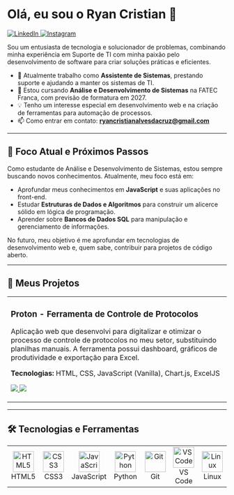 # Olá, eu sou o Ryan Cristian 👋

<p align="left">
  <a href="https://www.linkedin.com/in/ryan-cristian-a0889-324b" target="_blank">
    <img src="https://img.shields.io/badge/LinkedIn-0077B5?style=for-the-badge&logo=linkedin&logoColor=white" alt="LinkedIn">
  </a>
  <a href="https://www.instagram.com/ryan.cadc" target="_blank">
    <img src="https://img.shields.io/badge/Instagram-%23E4405F.svg?style=for-the-badge&logo=Instagram&logoColor=white" alt="Instagram">
  </a>
</p>

Sou um entusiasta de tecnologia e solucionador de problemas, combinando minha experiência em Suporte de TI com minha paixão pelo desenvolvimento de software para criar soluções práticas e eficientes.

- 🔭 Atualmente trabalho como **Assistente de Sistemas**, prestando suporte e ajudando a manter os sistemas de TI.
- 🌱 Estou cursando **Análise e Desenvolvimento de Sistemas** na FATEC Franca, com previsão de formatura em 2027.
- 💡 Tenho um interesse especial em desenvolvimento web e na criação de ferramentas para automação de processos.
- 📫 Como entrar em contato: **ryancristianalvesdacruz@gmail.com**

---

## 🌱 Foco Atual e Próximos Passos

Como estudante de Análise e Desenvolvimento de Sistemas, estou sempre buscando novos conhecimentos. Atualmente, meu foco está em:

-   Aprofundar meus conhecimentos em **JavaScript** e suas aplicações no front-end.
-   Estudar **Estruturas de Dados e Algoritmos** para construir um alicerce sólido em lógica de programação.
-   Aprender sobre **Bancos de Dados SQL** para manipulação e gerenciamento de informações.

No futuro, meu objetivo é me aprofundar em tecnologias de desenvolvimento web e, quem sabe, contribuir para projetos de código aberto.

---

## 🚀 Meus Projetos

<table>
  <tr>
    <td width="100%">
      <h3 align="left">Proton - Ferramenta de Controle de Protocolos</h3>
      <p align="left">
        Aplicação web que desenvolvi para digitalizar e otimizar o processo de controle de protocolos no meu setor, substituindo planilhas manuais. A ferramenta possui dashboard, gráficos de produtividade e exportação para Excel.
      </p>
      <p align="left">
        <b>Tecnologias:</b> HTML, CSS, JavaScript (Vanilla), Chart.js, ExcelJS
      </p>
      <p align="left">
        <a href="https://dev-ryan-cruz.github.io/proton-controle-protocolos/proton.html" target="_blank">
          <img src="https://img.shields.io/badge/SITE-20A4F3?style=for-the-badge">
        </a>
        <a href="https://github.com/dev-ryan-cruz/proton-controle-protocolos" target="_blank">
          <img src="https://img.shields.io/badge/Código_Fonte-000000?style=for-the-badge&logo=github&logoColor=white">
        </a>
      </p>
    </td>
  </tr>
</table>

---

## 🛠️ Tecnologias e Ferramentas

<table>
  <tr>
    <td align="center" width="96">
      <img src="https://skillicons.dev/icons?i=html" width="48" height="48" alt="HTML5" />
      <br>HTML5
    </td>
    <td align="center" width="96">
      <img src="https://skillicons.dev/icons?i=css" width="48" height="48" alt="CSS3" />
      <br>CSS3
    </td>
    <td align="center" width="96">
      <img src="https://skillicons.dev/icons?i=js" width="48" height="48" alt="JavaScript" />
      <br>JavaScript
    </td>
    <td align="center" width="96">
      <img src="https://skillicons.dev/icons?i=python" width="48" height="48" alt="Python" />
      <br>Python
    </td>
    <td align="center" width="96">
      <img src="https://skillicons.dev/icons?i=git" width="48" height="48" alt="Git" />
      <br>Git
    </td>
     <td align="center" width="96">
      <img src="https://skillicons.dev/icons?i=vscode" width="48" height="48" alt="VS Code" />
      <br>VS Code
    </td>
    <td align="center" width="96">
      <img src="https://skillicons.dev/icons?i=linux" width="48" height="48" alt="Linux" />
      <br>Linux
    </td>
  </tr>
</table>
